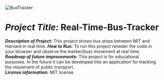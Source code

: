![BusTracker](https://cdn.mbta.com/images/map-thumbnail-bus-system-10cf41d464ca3174f905f4cf9becf8e1.jpg?vsn=d)
# <h1><strong><em>Project Title:</em></strong>  Real-Time-Bus-Tracker</H1>
<strong><em>Description of Project:</em></strong>  This project shows bus stops between MIT and Harvard in real time.
<strong><em>How to Run:</em></strong>  To run this project reneder the code in your browser and observe the marker(bus) movement at real time. <br>
<strong><em>Roadmap of future improvements:</em></strong>  This project is for educational purposes. In the future it can be developed into an application for tracking the movement of public transport.<br>
<strong><em>License information:</em></strong>  MIT license. 
